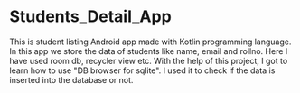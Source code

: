 # Students_Detail_App
This is student listing Android app made with Kotlin programming language. 
In this app we store the data of students like name, email and rollno. 
Here I have used room db, recycler view etc. 
With the help of this project, I got to learn how to use "DB browser for sqlite". I used it to check if the data is inserted into the database or not. 
